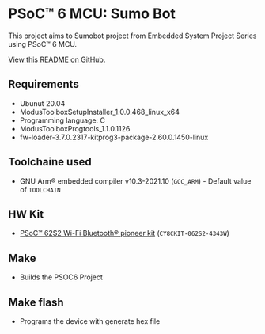 # PSoC&trade; 6 MCU: Sumo Bot

This project aims to Sumobot project from Embedded System Project Series using PSoC&trade; 6 MCU.


[View this README on GitHub.](https://github.com/hariudkmr/sumobot)


## Requirements

- Ubunut 20.04 
- ModusToolboxSetupInstaller_1.0.0.468_linux_x64
- Programming language: C
- ModusToolboxProgtools_1.1.0.1126
- fw-loader-3.7.0.2317-kitprog3-package-2.60.0.1450-linux


## Toolchaine used

- GNU Arm® embedded compiler v10.3-2021.10 (`GCC_ARM`) - Default value of `TOOLCHAIN`


## HW Kit 

- [PSoC&trade; 62S2 Wi-Fi Bluetooth&reg; pioneer kit](https://www.cypress.com/CY8CKIT-062S2-43012) (`CY8CKIT-062S2-4343W`)

## Make 

- Builds the PSOC6 Project

## Make flash

- Programs the device with generate hex file


